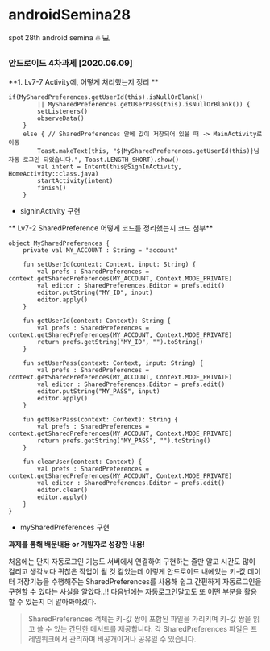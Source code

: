 # androidSemina28
spot 28th android semina :fire: :computer:

### 안드로이드 4차과제 [2020.06.09]

**1.  Lv7-7 Activity에, 어떻게 처리했는지 정리 **



    if(MySharedPreferences.getUserId(this).isNullOrBlank()
            || MySharedPreferences.getUserPass(this).isNullOrBlank()) {
            setListeners()
            observeData()
        }
        else { // SharedPreferences 안에 값이 저장되어 있을 때 -> MainActivity로 이동
            Toast.makeText(this, "${MySharedPreferences.getUserId(this)}님 자동 로그인 되었습니다.", Toast.LENGTH_SHORT).show()
            val intent = Intent(this@SignInActivity, HomeActivity::class.java)
            startActivity(intent)
            finish()
        }

- signinActivity 구현

** Lv7-2 SharedPreference 어떻게 코드를 정리했는지 코드 첨부**

    object MySharedPreferences {
        private val MY_ACCOUNT : String = "account"
    
        fun setUserId(context: Context, input: String) {
            val prefs : SharedPreferences = context.getSharedPreferences(MY_ACCOUNT, Context.MODE_PRIVATE)
            val editor : SharedPreferences.Editor = prefs.edit()
            editor.putString("MY_ID", input)
            editor.apply()
        }
    
        fun getUserId(context: Context): String {
            val prefs : SharedPreferences = context.getSharedPreferences(MY_ACCOUNT, Context.MODE_PRIVATE)
            return prefs.getString("MY_ID", "").toString()
        }
    
        fun setUserPass(context: Context, input: String) {
            val prefs : SharedPreferences = context.getSharedPreferences(MY_ACCOUNT, Context.MODE_PRIVATE)
            val editor : SharedPreferences.Editor = prefs.edit()
            editor.putString("MY_PASS", input)
            editor.apply()
        }
    
        fun getUserPass(context: Context): String {
            val prefs : SharedPreferences = context.getSharedPreferences(MY_ACCOUNT, Context.MODE_PRIVATE)
            return prefs.getString("MY_PASS", "").toString()
        }
    
        fun clearUser(context: Context) {
            val prefs : SharedPreferences = context.getSharedPreferences(MY_ACCOUNT, Context.MODE_PRIVATE)
            val editor : SharedPreferences.Editor = prefs.edit()
            editor.clear()
            editor.apply()
        }
    }

- mySharedPreferences 구현 

**과제를 통해 배운내용 or 개발자로 성장한 내용!**

처음에는 단지 자동로그인 기능도 서버에서 연결하여 구현하는 줄만 알고 시간도 많이 걸리고 생각보다 귀찮은 작업이 될 것 같았는데 이렇게 안드로이드 내에있는 키-값 데이터 저장기능을 수행해주는 SharedPreferences를 사용해 쉽고 간편하게 자동로그인을 구현할 수 있다는 사실을 알았다..!!
다음번에는 자동로그인말고도 또 어떤 부분을 활용할 수 있는지 더 알아봐야겠다.

>  SharedPreferences 객체는 키-값 쌍이 포함된 파일을 가리키며 키-값 쌍을 읽고 쓸 수 있는 간단한 메서드를 제공합니다. 각 SharedPreferences 파일은 프레임워크에서 관리하며 비공개이거나 공유일 수 있습니다.




